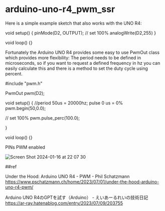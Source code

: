 # arduino-uno-r4_pwm_ssr

Here is a simple example sketch that also works with the UNO R4:

void setup() {
  pinMode(D2, OUTPUT);
  // set 100%
  analogWrite(D2,255) 
}

void loop() {}

Fortunately the Arduino UNO R4 provides some easy to use PwmOut class which provides more flexibility: The period needs to be defined in microseconds, so if you want to request a defined frequency in hz you can easily calculate this and there is a method to set the duty cycle using percent.

#include "pwm.h"

PwmOut pwm(D2);

void setup() {
  //period 50us = 20000hz; pulse 0 us = 0%
  pwm.begin(50,0.0);

  // set 100%
  pwm.pulse_perc(100.0);

}

void loop() {}

PINs PWM enabled

![Screen Shot 2024-01-16 at 22 07 30](https://github.com/chibaf/arduino-uno-r4_pwm_ssr/assets/1296728/d304cfd2-e414-4dd3-b39b-2356769d8327)

##ref

Under the Hood: Arduino UNO R4 - PWM - Phil Schatzmann https://www.pschatzmann.ch/home/2023/07/01/under-the-hood-arduino-uno-r4-pwm/

Arduino UNO R4のGPTを試す（Arduino） - えいあーるれいの技術日記 https://ar-ray.hatenablog.com/entry/2023/07/09/203755
